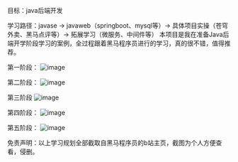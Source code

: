 目标：java后端开发

学习路径：javase → javaweb（springboot、mysql等）→ 具体项目实操（苍穹外卖、黑马点评等）→ 拓展学习（微服务、中间件等）
本项目是我在准备Java后端开学阶段学习的案例，全过程跟着黑马程序员进行的学习，真的很不错，值得推荐。

第一阶段：
![image](https://github.com/user-attachments/assets/75f8e4cf-a787-43f9-9e7e-1be19a343ec4)

第二阶段：
![image](https://github.com/user-attachments/assets/cc68e178-fc0b-46b1-aaf0-be9b706c2a98)

第三阶段
![image](https://github.com/user-attachments/assets/c9777f72-863e-45b9-adc1-30cc3f614c58)

第四阶段：
![image](https://github.com/user-attachments/assets/25bce892-011b-4a39-b496-029661f8c672)

第五阶段：
![image](https://github.com/user-attachments/assets/dd323c55-856a-4fc0-ab75-9406469bb30a)

免责声明：以上学习规划全部截取自黑马程序员的b站主页，截图为个人方便查看，侵删。
